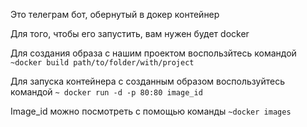  Это телеграм бот, обернутый в докер контейнер

 Для того, чтобы его запустить, вам нужен будет docker

 Для создания образа с нашим проектом воспользйтесь командой   ```~docker build path/to/folder/with/project```

 Для запуска контейнера с созданным образом воспользуйтесь командой   ```~ docker run -d -p 80:80 image_id```

 Image_id можно посмотреть с помощью команды   ```~docker images```

